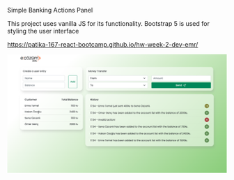 Simple Banking Actions Panel

This project uses vanilla JS for its functionality. Bootstrap 5 is used for styling the user interface

https://patika-167-react-bootcamp.github.io/hw-week-2-dev-emr/

![WEEK2_HOMEWORK](https://raw.githubusercontent.com/patika-167-react-bootcamp/hw-week-2-dev-emr/main/emretemelhw2.png)